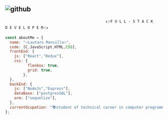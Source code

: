 ![github](https://user-images.githubusercontent.com/88913545/158157001-31fd6e94-da79-44b6-b471-66e3717f83b9.png)
 ----------------------------------------------------------------------------------------------------------------------------------------------------------------------------------------------------------
                                                 👉F U L L - S T A C K     D E V E L O P E R👈
```javascript
const aboutMe = {
  name: "⭐Lautaro Mansilla⭐",
  code: [C,JavaScript,HTML,CSS],
  frontEnd: {
    js: ["React","Redux"],
    css: {
          flexbox: true,
          grid: true,
        },
  },
  backEnd: {
    js: ["NodeJs","Express"],
    dataBase: ["postgresSQL"],
    orm: ["sequelize"],
  },
  currentOcupation: "📚student of technical career in computer programming, open to job opportunities📚"],
};
  ```
